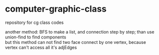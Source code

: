 # computer-graphic-class
repository for cg class codes

another method: BFS to make a list, and connection step by step; than use union-find to find components  
but this method can not find two face connect by one vertex, because vertex can't access all it's adjEdges
